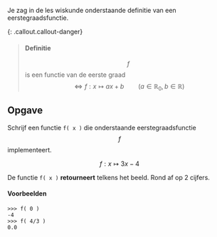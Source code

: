 Je zag in de les wiskunde onderstaande definitie van een eerstegraadsfunctie.

{: .callout.callout-danger}
> #### Definitie
> $$f$$ is een functie van de eerste graad $$\Leftrightarrow f: x \mapsto ax+b \qquad(a\in \mathbb{R}_0, b\in \mathbb{R})$$

## Opgave
Schrijf een functie `f( x )` die onderstaande eerstegraadsfunctie $$f$$ implementeert.

$$
    f: x\mapsto 3x - 4
$$

De functie `f( x )` **retourneert** telkens het beeld. Rond af op 2 cijfers.

#### Voorbeelden
```
>>> f( 0 )
-4
>>> f( 4/3 )
0.0
```
